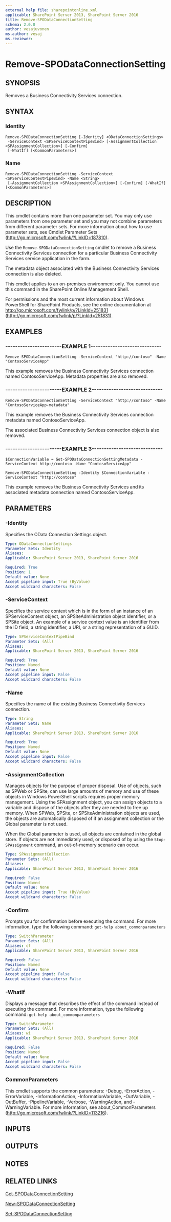 ```yaml
---
external help file: sharepointonline.xml
applicable: SharePoint Server 2013, SharePoint Server 2016
title: Remove-SPODataConnectionSetting
schema: 2.0.0
author: vesajuvonen
ms.author: vesaj
ms.reviewer:
---
```


# Remove-SPODataConnectionSetting

## SYNOPSIS
Removes a Business Connectivity Services connection.


## SYNTAX

### Identity
```
Remove-SPODataConnectionSetting [-Identity] <ODataConnectionSettings>
 -ServiceContext <SPServiceContextPipeBind> [-AssignmentCollection <SPAssignmentCollection>] [-Confirm]
 [-WhatIf] [<CommonParameters>]
```

### Name
```
Remove-SPODataConnectionSetting -ServiceContext <SPServiceContextPipeBind> -Name <String>
 [-AssignmentCollection <SPAssignmentCollection>] [-Confirm] [-WhatIf] [<CommonParameters>]
```

## DESCRIPTION
This cmdlet contains more than one parameter set.
You may only use parameters from one parameter set and you may not combine parameters from different parameter sets.
For more information about how to use parameter sets, see Cmdlet Parameter Sets (http://go.microsoft.com/fwlink/?LinkID=187810).

Use the `Remove-SPODataConnectionSetting` cmdlet to remove a Business Connectivity Services connection for a particular Business Connectivity Services service application in the farm.

The metadata object associated with the Business Connectivity Services connection is also deleted.

This cmdlet applies to an on-premises environment only.
You cannot use this command in the SharePoint Online Management Shell.

For permissions and the most current information about Windows PowerShell for SharePoint Products, see the online documentation at http://go.microsoft.com/fwlink/p/?LinkId=251831 (http://go.microsoft.com/fwlink/p/?LinkId=251831).


## EXAMPLES

### -----------------------EXAMPLE 1-----------------------------
```
Remove-SPODataConnectionSetting -ServiceContext "http://contoso" -Name "ContosoServiceApp"
```

This example removes the Business Connectivity Services connection named ContosoServiceApp.
Metadata properties are also removed.


### -----------------------EXAMPLE 2-----------------------------
```
Remove-SPODataConnectionSetting -ServiceContext "http://contoso" -Name "ContosoServiceApp-metadata"
```

This example removes the Business Connectivity Services connection metadata named ContosoServiceApp.

The associated Business Connectivity Services connection object is also removed.


### -----------------------EXAMPLE 3-----------------------------
```
$ConnectionVariable = Get-SPODataConnectionSettingMetadata -ServiceContext http://contoso -Name "ContosoServiceApp"

Remove-SPODataConnectionSetting -Identity $ConnectionVariable -ServiceContext "http://contoso"
```

This example removes the Business Connectivity Services and its associated metadata connection named ContosoServiceApp.


## PARAMETERS

### -Identity
Specifies the OData Connection Settings object.

```yaml
Type: ODataConnectionSettings
Parameter Sets: Identity
Aliases: 
Applicable: SharePoint Server 2013, SharePoint Server 2016

Required: True
Position: 1
Default value: None
Accept pipeline input: True (ByValue)
Accept wildcard characters: False
```

### -ServiceContext
Specifies the service context which is in the form of an instance of an SPServiceContext object, an SPSiteAdministration object identifier, or a SPSite object.
An example of a service context value is an identifier from the ID field, a string identifier, a URI, or a string representation of a GUID.

```yaml
Type: SPServiceContextPipeBind
Parameter Sets: (All)
Aliases: 
Applicable: SharePoint Server 2013, SharePoint Server 2016

Required: True
Position: Named
Default value: None
Accept pipeline input: False
Accept wildcard characters: False
```

### -Name
Specifies the name of the existing Business Connectivity Services connection.

```yaml
Type: String
Parameter Sets: Name
Aliases: 
Applicable: SharePoint Server 2013, SharePoint Server 2016

Required: True
Position: Named
Default value: None
Accept pipeline input: False
Accept wildcard characters: False
```

### -AssignmentCollection
Manages objects for the purpose of proper disposal.
Use of objects, such as SPWeb or SPSite, can use large amounts of memory and use of these objects in Windows PowerShell scripts requires proper memory management.
Using the SPAssignment object, you can assign objects to a variable and dispose of the objects after they are needed to free up memory.
When SPWeb, SPSite, or SPSiteAdministration objects are used, the objects are automatically disposed of if an assignment collection or the Global parameter is not used.

When the Global parameter is used, all objects are contained in the global store.
If objects are not immediately used, or disposed of by using the `Stop-SPAssignment` command, an out-of-memory scenario can occur.

```yaml
Type: SPAssignmentCollection
Parameter Sets: (All)
Aliases: 
Applicable: SharePoint Server 2013, SharePoint Server 2016

Required: False
Position: Named
Default value: None
Accept pipeline input: True (ByValue)
Accept wildcard characters: False
```

### -Confirm
Prompts you for confirmation before executing the command.
For more information, type the following command: `get-help about_commonparameters`

```yaml
Type: SwitchParameter
Parameter Sets: (All)
Aliases: cf
Applicable: SharePoint Server 2013, SharePoint Server 2016

Required: False
Position: Named
Default value: None
Accept pipeline input: False
Accept wildcard characters: False
```

### -WhatIf
Displays a message that describes the effect of the command instead of executing the command.
For more information, type the following command: `get-help about_commonparameters`

```yaml
Type: SwitchParameter
Parameter Sets: (All)
Aliases: wi
Applicable: SharePoint Server 2013, SharePoint Server 2016

Required: False
Position: Named
Default value: None
Accept pipeline input: False
Accept wildcard characters: False
```

### CommonParameters
This cmdlet supports the common parameters: -Debug, -ErrorAction, -ErrorVariable, -InformationAction, -InformationVariable, -OutVariable, -OutBuffer, -PipelineVariable, -Verbose, -WarningAction, and -WarningVariable. For more information, see about_CommonParameters (http://go.microsoft.com/fwlink/?LinkID=113216).

## INPUTS

## OUTPUTS

## NOTES

## RELATED LINKS

[Get-SPODataConnectionSetting](Get-SPODataConnectionSetting.md)

[New-SPODataConnectionSetting](New-SPODataConnectionSetting.md)

[Set-SPODataConnectionSetting](Set-SPODataConnectionSetting.md)
